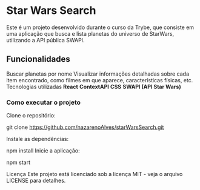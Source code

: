 # Star Wars Search
Este é um projeto desenvolvido durante o curso da Trybe, que consiste em uma aplicação que busca e lista planetas do universo de StarWars, utilizando a API pública SWAPI.

## Funcionalidades
Buscar  planetas por nome
Visualizar informações detalhadas sobre cada item encontrado, como filmes em que aparece, características físicas, etc.
Tecnologias utilizadas
__React__
__ContextAPI__
__CSS__
__SWAPI (API Star Wars)__
### Como executar o projeto
Clone o repositório:

git clone https://github.com/nazarenoAlves/starWarsSearch.git

Instale as dependências:

npm install
Inicie a aplicação:


npm start

Licença
Este projeto está licenciado sob a licença MIT - veja o arquivo LICENSE para detalhes.
